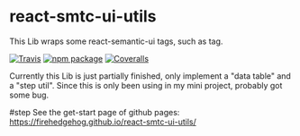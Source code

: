 # react-smtc-ui-utils
This Lib wraps some react-semantic-ui tags, such as <Table/> tag.

[![Travis][build-badge]][build]
[![npm package][npm-badge]][npm]
[![Coveralls][coveralls-badge]][coveralls]

Currently this Lib is just partially finished, only implement a "data table" and a "step util". 
Since this is only been using in my mini project, probably got some bug.

[build-badge]: https://img.shields.io/travis/user/repo/master.png?style=flat-square
[build]: https://travis-ci.org/fireHedgehog/react-smtc-ui-utils

[npm-badge]: https://img.shields.io/npm/v/npm-package.png?style=flat-square
[npm]: https://www.npmjs.com/package/react-smtc-ui-utils

[coveralls-badge]: https://img.shields.io/coveralls/user/repo/master.png?style=flat-square
[coveralls]: https://coveralls.io/github/user/repo


#step
See the get-start page of github pages:
https://firehedgehog.github.io/react-smtc-ui-utils/

